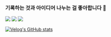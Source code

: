 ### 기록하는 것과 아이디어 나누는 걸 좋아합니다 🌟
<img src="https://img.shields.io/badge/HTML5-E34F26?style=flat-square&logo=HTML5&logoColor=white"/>
<img src="https://img.shields.io/badge/TypeScript-3178C6?style=flat&logo=TypeScript&logoColor=white"/>
<img src="https://img.shields.io/badge/Firebase-FFCA28?style=flat-square&logo=firebase&logoColor=white"/>

[![Velog's GitHub stats](https://velog-readme-stats.vercel.app/api?name=hyeriish)](https://velog.io/@hyeriish/%EB%B0%B0%ED%8F%AC-%EA%B7%B8%ED%9B%84)
